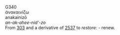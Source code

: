 <body>
  <p>G340<br>  ἀνακαινίζω  <br> anakainizō  <br><i>an-ak-ahee-nid‘-zo </i><br>From <a href="g0303.htm">303</a> and a derivative of <a href="g2537.htm">2537</a>  to <i>restore:</i> - renew.<br></p>
 </body>
